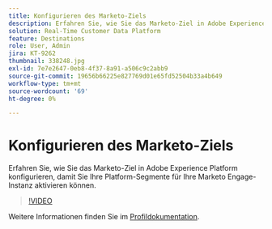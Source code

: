 ```yaml
---
title: Konfigurieren des Marketo-Ziels
description: Erfahren Sie, wie Sie das Marketo-Ziel in Adobe Experience Platform konfigurieren, damit Sie Ihre Platform-Segmente für Ihre Marketo Engage-Instanz aktivieren können.
solution: Real-Time Customer Data Platform
feature: Destinations
role: User, Admin
jira: KT-9262
thumbnail: 338248.jpg
exl-id: 7e7e2647-0eb8-4f37-8a91-a506c9c2abb9
source-git-commit: 19656b66225e827769d01e65fd52504b33a4b649
workflow-type: tm+mt
source-wordcount: '69'
ht-degree: 0%

---
```


# Konfigurieren des Marketo-Ziels

Erfahren Sie, wie Sie das Marketo-Ziel in Adobe Experience Platform konfigurieren, damit Sie Ihre Platform-Segmente für Ihre Marketo Engage-Instanz aktivieren können.

>[!VIDEO](https://video.tv.adobe.com/v/338248?quality=12&learn=on)

Weitere Informationen finden Sie im [Profildokumentation](https://experienceleague.adobe.com/docs/experience-platform/rtcdp/profile/profile-browse.html).
